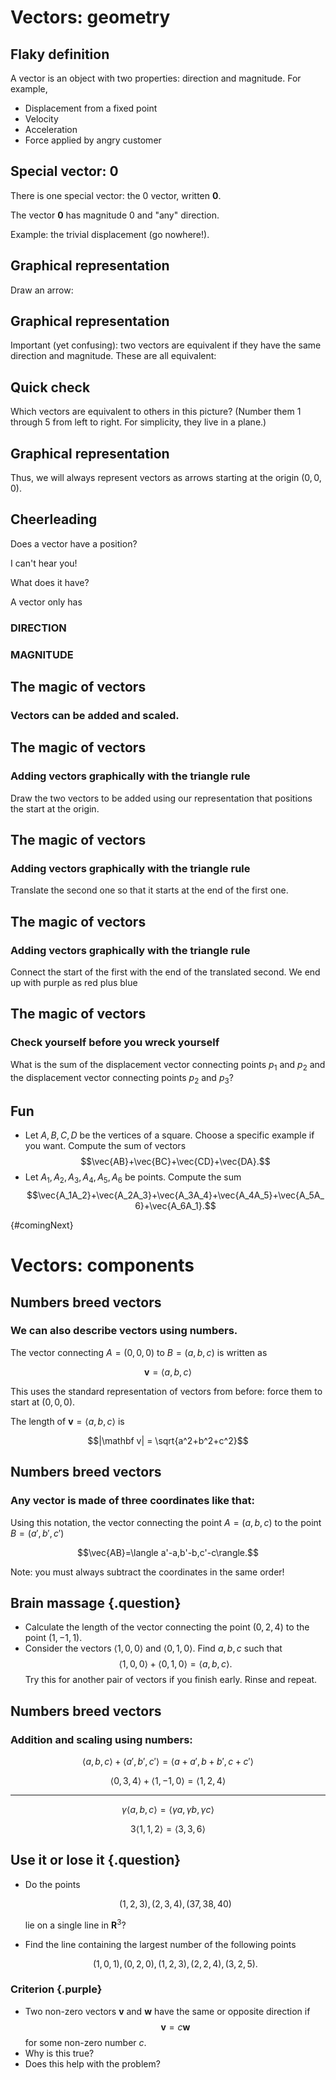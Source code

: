 Vectors: geometry
=================

Flaky definition
----------------

A vector is an object with two properties: direction and magnitude. For
example,

-   Displacement from a fixed point
-   Velocity
-   Acceleration
-   Force applied by angry customer

Special vector: $\mathbf 0$
------------------------------

There is one special vector: the $0$ vector, written $\mathbf 0$.

The vector $\mathbf 0$ has magnitude $0$ and "any" direction.

Example: the trivial displacement (go nowhere!).

Graphical representation
------------------------

Draw an arrow:
<div id="vector"></div>
<script>
(function(){
    var scene = new MathScene("vector");
    var vec = new VectorModel({color: 0xff00ff, vector: [1, 2, 2]});
    scene.scene.add(vec.arrow);
    scene.scene.add(new THREE.AxisHelper());
    scene.camera.position.set(4, 6, 5);
    scene.renderloop();
})();
</script>

Graphical representation
------------------------

Important (yet confusing): two vectors are equivalent if they have the
same direction and magnitude. These are all equivalent:

<div id="equivVectors"></div>
<script>
(function(){
    var scene = new MathScene("equivVectors");
    var makeVector = function (pos, dir) {
        var vec = new VectorModel({color: 0xff00ff, origin: pos, vector: dir});
        return vec;
    }
    positions = [[0, 0, 0], [1, 0, 0], [1, 1, 1], [0, 2, 0]];
    for (var i = 0; i < positions.length; i++){
        var vec = makeVector(positions[i], [0.1, 0, 1]);
        MathModel.embedInScene(vec, scene);
    }
    scene.scene.add(new THREE.AxisHelper());
    scene.camera.position.set(-1, 6, 2);    
    scene.renderloop();
})();
</script>


Quick check
-----------

Which vectors are equivalent to others in this picture? (Number them 1
through 5 from left to right. For simplicity, they live in a plane.)

<div id="vector-check"></div>
<script>
(function(){
    var scene = new MathScene("vector-check");
    scene.camera.position.set(0, -10, 0);
    scene.cameraControls.enabled = false;
    var makeVector = function (pos, dir) {
        return new VectorModel({color: 0xff0000, origin: pos, vector: dir});
    }
    dir = [3, 0, 4];
    positions = [[-5, 0, -1], [-3, 0, -1], [-1, 0, -1], [2.5, 0, -1], [4.5, 0, 1]];
    dirs = [[1.5, 0, 2], [1.5, 0, 2], [2, 0, 3], [-1.5, 0, 2], [-1.5, 0, -2]]
    vectors = []
    for (var i = 0; i < positions.length; i++){
        var vec = makeVector(positions[i], dirs[i]);
        MathModel.embedInScene(vec, scene);
    }
    scene.renderloop();
})();
</script>

Graphical representation
------------------------

Thus, we will always represent vectors as arrows starting at the origin
$(0,0,0)$.

Cheerleading
------------

Does a vector have a position?

I can't hear you!

What does it have?

A vector only has

### DIRECTION

### MAGNITUDE

The magic of vectors
--------------------

### Vectors can be added and scaled.

The magic of vectors
--------------------

### Adding vectors graphically with the triangle rule

Draw the two vectors to be added using our representation that positions
the start at the origin.

<div id="vector-add-1"></div>
<script>
(function(){
    var scene = new MathScene("vector-add-1");
    scene.camera.position.set(0, 8, 0);
    scene.cameraControls.enabled = false;
    var v1 = new VectorModel({color: 0xff0000, vector: [1, 0, 2]});
    var v2 = new VectorModel({color: 0x0000ff, vector: [2, 0, -3]});
    // scene.scene.add(v1.arrow);
    // scene.scene.add(v2.arrow);
    MathModel.embedInScene(v1, scene);
    MathModel.embedInScene(v2, scene);
    scene.renderloop();    
})();
</script>

The magic of vectors
--------------------

### Adding vectors graphically with the triangle rule

Translate the second one so that it starts at the end of the first one.

<div id="vector-add-2"></div>
<script>
(function(){
    var scene = new MathScene("vector-add-2");
    scene.camera.position.set(0, 8, 0);
    scene.cameraControls.enabled = false;
    var v1 = new VectorModel({color: 0xff0000, vector: [1, 0, 2]});
    var v2 = new VectorModel({color: 0x0000ff, origin: [1, 0, 2], vector: [2, 0, -3]});
    MathModel.embedInScene(v1, scene);
    MathModel.embedInScene(v2, scene);
    scene.renderloop();    
})();
</script>

The magic of vectors
--------------------

### Adding vectors graphically with the triangle rule

Connect the start of the first with the end of the translated second. We
end up with purple as red plus blue

<div id="vector-add-3"></div>
<script>
(function(){
    var scene = new MathScene("vector-add-3");
    scene.camera.position.set(0, 8, 0);
    scene.cameraControls.enabled = false;
    var v1 = new VectorModel({color: 0xff0000, vector: [1, 0, 2]});
    var v2 = new VectorModel({color: 0x0000ff, origin: [1, 0, 2], vector: [2, 0, -3]});
    var v3 = new VectorModel({color: 0x551a8b, vector: [3, 0, -1]});
    MathModel.embedInScene(v1, scene);
    MathModel.embedInScene(v2, scene);    
    MathModel.embedInScene(v3, scene);
    scene.renderloop();
})();
</script>

The magic of vectors
--------------------

### Check yourself before you wreck yourself

What is the sum of the displacement vector connecting points $p_1$
and $p_2$ and the displacement vector connecting points $p_2$ and
$p_3$?

Fun
---

-   Let $A,B,C,D$ be the vertices of a square. Choose a specific
    example if you want. Compute the sum of vectors
    $$\vec{AB}+\vec{BC}+\vec{CD}+\vec{DA}.$$
-   Let $A_1,A_2,A_3,A_4,A_5,A_6$ be points. Compute the sum
    $$\vec{A_1A_2}+\vec{A_2A_3}+\vec{A_3A_4}+\vec{A_4A_5}+\vec{A_5A_6}+\vec{A_6A_1}.$$

 {#comingNext}

Vectors: components
===================

Numbers breed vectors
---------------------

### We can also describe vectors using numbers.

The vector connecting $A=(0,0,0)$ to $B=(a,b,c)$ is written as

$$\mathbf{v}=\langle a, b, c\rangle$$

This uses the standard representation of vectors from before: force them
to start at $(0,0,0)$.

The length of $\mathbf v=\langle a, b, c\rangle$ is

$$|\mathbf v| = \sqrt{a^2+b^2+c^2}$$

Numbers breed vectors
---------------------

### Any vector is made of three coordinates like that:

Using this notation, the vector connecting the point $A=(a,b,c)$ to
the point $B=(a',b',c')$

$$\vec{AB}=\langle a'-a,b'-b,c'-c\rangle.$$

Note: you must always subtract the coordinates in the same order!

Brain massage {.question}
-------------

-   Calculate the length of the vector connecting the point $(0,2,4)$
    to the point $(1,-1,1)$.
-   Consider the vectors $\langle 1,0,0\rangle$ and $\langle
    0,1,0\rangle$. Find $a,b,c$ such that $$\langle
    1,0,0\rangle+\langle 0,1,0\rangle=\langle a,b,c\rangle.$$ Try
    this for another pair of vectors if you finish early. Rinse and
    repeat.

Numbers breed vectors
---------------------

### Addition and scaling using numbers:

$$\langle a,b,c\rangle +\langle a',b',c'\rangle=\langle a+a',
b+b', c+c'\rangle$$

$$\langle 0,3,4\rangle+\langle 1,-1,0\rangle=\langle
1,2,4\rangle$$

* * * * *

$$\gamma\langle a,b,c\rangle=\langle\gamma a,\gamma b,\gamma
c\rangle$$

$$3\langle 1,1,2\rangle=\langle 3,3,6\rangle$$

Use it or lose it {.question}
-----------------

-   Do the points

    $$(1,2,3), (2,3,4),(37, 38, 40)$$

    lie on a single line in $\mathbf R^3$?

-   Find the line containing the largest number of the following points

    $$(1,0,1), (0,2,0), (1,2,3), (2,2,4), (3,2,5).$$

### Criterion {.purple}

-   Two non-zero vectors $\mathbf v$ and $\mathbf w$ have the same
    or opposite direction if $$\mathbf v=c\mathbf w$$ for some
    non-zero number $c$.
-   Why is this true?
-   Does this help with the problem?

